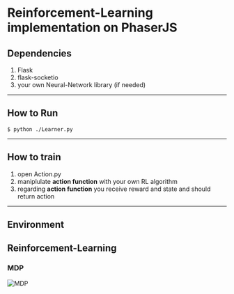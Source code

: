 # Reinforcement-Learning implementation on PhaserJS

## Dependencies
1. Flask
2. flask-socketio
3. your own Neural-Network library (if needed)
---

## How to Run
    $ python ./Learner.py
---

## How to train
1. open Action.py 
2. maniplulate **action function** with your own RL algorithm
3. regarding **action function** you receive reward and state and should return action
---

## Environment

## Reinforcement-Learning
### MDP
![MDP](https://latex.codecogs.com/svg.latex?V^\pi(s)=R(s)+\gamma\sum_{s^\prime\in{S}}P_{s\pi(s)}(s^\prime)V^\pi(s^\prime))
